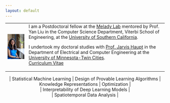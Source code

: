 ```yaml
---
layout: default
---
```


<!--Currently I have no static content here, only blog content pulled from the layout home.html-->
<table cellpadding="4" cellspacing="8">
    <tr>
        <td><img src="./docs/images/sirisha.jpeg" alt="drawing" width="170"/></td>
	<td>I am a Postdoctoral fellow at the <a href="https://melady.usc.edu/">Melady Lab</a> mentored by Prof. Yan Liu in the Computer Science Department, Viterbi School of Engineering, at the
<a href="https://www.cs.usc.edu/">University of Southern California</a>. 

<p>
I undertook my doctoral studies with <a href="https://www.ece.umn.edu/~jdhaupt/">Prof. Jarvis Haupt</a> in the Department of Electrical and Computer Engineering at the <a href="https://www.ece.umn.edu/">University of Minnesota-Twin Cities</a>. <br> <a href="/docs/CV.pdf">Curriculum Vitae</a> </p>
</td>
    </tr>
</table>

<!--
This is another regular paragraph.


![sirisha](./docs/images/sirisha.jpeg)
I am a Postdoctoral scholar at the [Melady Lab](https://melady.usc.edu/) mentored by Prof. Yan Liu in the Computer Science Department, Viterbi School of Engineering, at the [University of Southern California](https://www.cs.usc.edu/). 

I undertook my doctoral studies with [Prof. Jarvis Haupt](https://www.ece.umn.edu/~jdhaupt/) in the Department of Electrical and Computer Engineering at the [University of Minnesota-Twin Cities](https://www.ece.umn.edu/).
<a href="/docs/CV.pdf">Curriculum Vitae</a>
-->
<p style="text-align: center;">
| Statistical Machine Learning | Design of Provable Learning Algorithms | Knowledge Representations | Optimization | <br> | Interpretability of Deep Learning Models | <br> | Spatiotemporal Data Analysis |</p>


